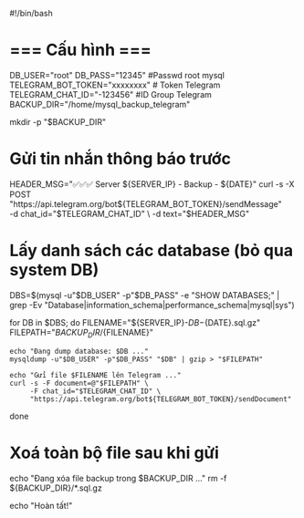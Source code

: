 
#!/bin/bash

# === Cấu hình ===
DB_USER="root"
DB_PASS="12345"  #Passwd root mysql
TELEGRAM_BOT_TOKEN="xxxxxxxx" # Token Telegram
TELEGRAM_CHAT_ID="-123456" #ID Group Telegram
BACKUP_DIR="/home/mysql_backup_telegram"

mkdir -p "$BACKUP_DIR"

# Gửi tin nhắn thông báo trước
HEADER_MSG="✅✅✅ Server ${SERVER_IP} - Backup - ${DATE}"
curl -s -X POST "https://api.telegram.org/bot${TELEGRAM_BOT_TOKEN}/sendMessage" \
     -d chat_id="$TELEGRAM_CHAT_ID" \
     -d text="$HEADER_MSG"

# Lấy danh sách các database (bỏ qua system DB)
DBS=$(mysql -u"$DB_USER" -p"$DB_PASS" -e "SHOW DATABASES;" | grep -Ev "Database|information_schema|performance_schema|mysql|sys")

for DB in $DBS; do
    FILENAME="${SERVER_IP}-${DB}-${DATE}.sql.gz"
    FILEPATH="${BACKUP_DIR}/${FILENAME}"

    echo "Đang dump database: $DB ..."
    mysqldump -u"$DB_USER" -p"$DB_PASS" "$DB" | gzip > "$FILEPATH"

    echo "Gửi file $FILENAME lên Telegram ..."
    curl -s -F document=@"$FILEPATH" \
         -F chat_id="$TELEGRAM_CHAT_ID" \
         "https://api.telegram.org/bot${TELEGRAM_BOT_TOKEN}/sendDocument"
done

# Xoá toàn bộ file sau khi gửi
echo "Đang xóa file backup trong $BACKUP_DIR ..."
rm -f ${BACKUP_DIR}/*.sql.gz

echo "Hoàn tất!"
